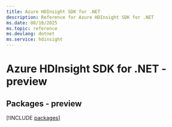 ```yaml
---
title: Azure HDInsight SDK for .NET
description: Reference for Azure HDInsight SDK for .NET
ms.date: 08/18/2025
ms.topic: reference
ms.devlang: dotnet
ms.service: hdinsight
---
```

# Azure HDInsight SDK for .NET - preview
## Packages - preview
[!INCLUDE [packages](hdinsight-index.md)]